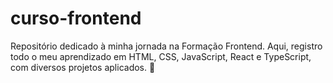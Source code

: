 # curso-frontend
Repositório dedicado à minha jornada na Formação Frontend. Aqui, registro todo o meu aprendizado em HTML, CSS, JavaScript, React e TypeScript, com diversos projetos aplicados. 🚀
